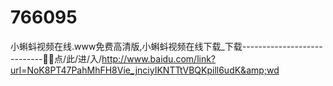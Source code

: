 # 766095
小蝌蚪视频在线.www免费高清版,小蝌蚪视频在线下载_下载----------------------------🐽🐽点/此/进/入/http://www.baidu.com/link?url=NoK8PT47PahMhFH8Vie_jnciyIKNTTtVBQKpill6udK&amp;wd
